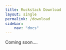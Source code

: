 ```yaml
---
title: Ruckstack Download
layout: single
permalink: /download
sidebar:
    nav: "docs"
---
```


Coming soon....

